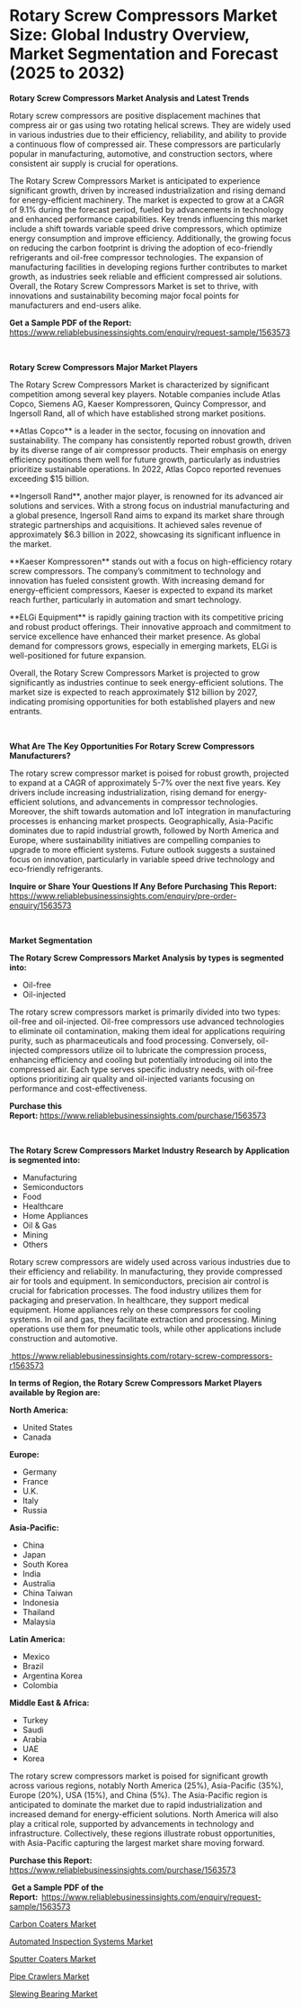 <p><h1>Rotary Screw Compressors Market Size: Global Industry Overview, Market Segmentation and Forecast (2025 to 2032)</h1></p><p><strong>Rotary Screw Compressors Market Analysis and Latest Trends</strong></p>
<p><p>Rotary screw compressors are positive displacement machines that compress air or gas using two rotating helical screws. They are widely used in various industries due to their efficiency, reliability, and ability to provide a continuous flow of compressed air. These compressors are particularly popular in manufacturing, automotive, and construction sectors, where consistent air supply is crucial for operations.</p><p>The Rotary Screw Compressors Market is anticipated to experience significant growth, driven by increased industrialization and rising demand for energy-efficient machinery. The market is expected to grow at a CAGR of 9.1% during the forecast period, fueled by advancements in technology and enhanced performance capabilities. Key trends influencing this market include a shift towards variable speed drive compressors, which optimize energy consumption and improve efficiency. Additionally, the growing focus on reducing the carbon footprint is driving the adoption of eco-friendly refrigerants and oil-free compressor technologies. The expansion of manufacturing facilities in developing regions further contributes to market growth, as industries seek reliable and efficient compressed air solutions. Overall, the Rotary Screw Compressors Market is set to thrive, with innovations and sustainability becoming major focal points for manufacturers and end-users alike.</p></p>
<p><strong>Get a Sample PDF of the Report:&nbsp;</strong> <a href="https://www.reliablebusinessinsights.com/enquiry/request-sample/1563573?utm_campaign=1106&utm_medium=2&utm_source=Github&utm_content=ia&utm_term=22022025&utm_id=rotary-screw-compressors">https://www.reliablebusinessinsights.com/enquiry/request-sample/1563573</a></p>
<p>&nbsp;</p>
<p><strong>Rotary Screw Compressors Major Market Players</strong></p>
<p><p>The Rotary Screw Compressors Market is characterized by significant competition among several key players. Notable companies include Atlas Copco, Siemens AG, Kaeser Kompressoren, Quincy Compressor, and Ingersoll Rand, all of which have established strong market positions.</p><p>**Atlas Copco** is a leader in the sector, focusing on innovation and sustainability. The company has consistently reported robust growth, driven by its diverse range of air compressor products. Their emphasis on energy efficiency positions them well for future growth, particularly as industries prioritize sustainable operations. In 2022, Atlas Copco reported revenues exceeding $15 billion.</p><p>**Ingersoll Rand**, another major player, is renowned for its advanced air solutions and services. With a strong focus on industrial manufacturing and a global presence, Ingersoll Rand aims to expand its market share through strategic partnerships and acquisitions. It achieved sales revenue of approximately $6.3 billion in 2022, showcasing its significant influence in the market.</p><p>**Kaeser Kompressoren** stands out with a focus on high-efficiency rotary screw compressors. The company’s commitment to technology and innovation has fueled consistent growth. With increasing demand for energy-efficient compressors, Kaeser is expected to expand its market reach further, particularly in automation and smart technology.</p><p>**ELGi Equipment** is rapidly gaining traction with its competitive pricing and robust product offerings. Their innovative approach and commitment to service excellence have enhanced their market presence. As global demand for compressors grows, especially in emerging markets, ELGi is well-positioned for future expansion.</p><p>Overall, the Rotary Screw Compressors Market is projected to grow significantly as industries continue to seek energy-efficient solutions. The market size is expected to reach approximately $12 billion by 2027, indicating promising opportunities for both established players and new entrants.</p></p>
<p>&nbsp;</p>
<p><strong>What Are The Key Opportunities For Rotary Screw Compressors Manufacturers?</strong></p>
<p><p>The rotary screw compressor market is poised for robust growth, projected to expand at a CAGR of approximately 5-7% over the next five years. Key drivers include increasing industrialization, rising demand for energy-efficient solutions, and advancements in compressor technologies. Moreover, the shift towards automation and IoT integration in manufacturing processes is enhancing market prospects. Geographically, Asia-Pacific dominates due to rapid industrial growth, followed by North America and Europe, where sustainability initiatives are compelling companies to upgrade to more efficient systems. Future outlook suggests a sustained focus on innovation, particularly in variable speed drive technology and eco-friendly refrigerants.</p></p>
<p><strong>Inquire or Share Your Questions If Any Before Purchasing This Report:</strong> <a href="https://www.reliablebusinessinsights.com/enquiry/pre-order-enquiry/1563573?utm_campaign=1106&utm_medium=2&utm_source=Github&utm_content=ia&utm_term=22022025&utm_id=rotary-screw-compressors">https://www.reliablebusinessinsights.com/enquiry/pre-order-enquiry/1563573</a></p>
<p>&nbsp;</p>
<p><strong>Market Segmentation</strong></p>
<p><strong>The Rotary Screw Compressors Market Analysis by types is segmented into:</strong></p>
<p><ul><li>Oil-free</li><li>Oil-injected</li></ul></p>
<p><p>The rotary screw compressors market is primarily divided into two types: oil-free and oil-injected. Oil-free compressors use advanced technologies to eliminate oil contamination, making them ideal for applications requiring purity, such as pharmaceuticals and food processing. Conversely, oil-injected compressors utilize oil to lubricate the compression process, enhancing efficiency and cooling but potentially introducing oil into the compressed air. Each type serves specific industry needs, with oil-free options prioritizing air quality and oil-injected variants focusing on performance and cost-effectiveness.</p></p>
<p><strong>Purchase this Report:&nbsp;</strong><a href="https://www.reliablebusinessinsights.com/purchase/1563573?utm_campaign=1106&utm_medium=2&utm_source=Github&utm_content=ia&utm_term=22022025&utm_id=rotary-screw-compressors">https://www.reliablebusinessinsights.com/purchase/1563573</a></p>
<p>&nbsp;</p>
<p><strong>The Rotary Screw Compressors Market Industry Research by Application is segmented into:</strong></p>
<p><ul><li>Manufacturing</li><li>Semiconductors</li><li>Food</li><li>Healthcare</li><li>Home Appliances</li><li>Oil & Gas</li><li>Mining</li><li>Others</li></ul></p>
<p><p>Rotary screw compressors are widely used across various industries due to their efficiency and reliability. In manufacturing, they provide compressed air for tools and equipment. In semiconductors, precision air control is crucial for fabrication processes. The food industry utilizes them for packaging and preservation. In healthcare, they support medical equipment. Home appliances rely on these compressors for cooling systems. In oil and gas, they facilitate extraction and processing. Mining operations use them for pneumatic tools, while other applications include construction and automotive.</p></p>
<p><a href="https://www.reliablebusinessinsights.com/rotary-screw-compressors-r1563573?utm_campaign=1106&utm_medium=2&utm_source=Github&utm_content=ia&utm_term=22022025&utm_id=rotary-screw-compressors">&nbsp;https://www.reliablebusinessinsights.com/rotary-screw-compressors-r1563573</a></p>
<p><strong>In terms of Region, the Rotary Screw Compressors Market Players available by Region are:</strong></p>
<p>
    <p> <strong> North America: </strong>
        <ul>
            <li>United States</li>
            <li>Canada</li>
        </ul>
        </p> 
    <p> <strong> Europe: </strong>
        <ul>
            <li>Germany</li>
            <li>France</li>
            <li>U.K.</li>
            <li>Italy</li>
            <li>Russia</li>
        </ul>
        </p> 
    <p> <strong> Asia-Pacific: </strong>
        <ul>
            <li>China</li>
            <li>Japan</li>
            <li>South Korea</li>
            <li>India</li>
            <li>Australia</li>
            <li>China Taiwan</li>
            <li>Indonesia</li>
            <li>Thailand</li>
            <li>Malaysia</li>
        </ul>
        </p> 
    <p> <strong> Latin America: </strong>
        <ul>
            <li>Mexico</li>
            <li>Brazil</li>
            <li>Argentina Korea</li>
            <li>Colombia</li>
        </ul>
        </p> 
    <p> <strong> Middle East & Africa: </strong>
        <ul>
            <li>Turkey</li>
            <li>Saudi</li>
            <li>Arabia</li>
            <li>UAE</li>
            <li>Korea</li>
        </ul>
    </p>
    </p>
<p><p>The rotary screw compressors market is poised for significant growth across various regions, notably North America (25%), Asia-Pacific (35%), Europe (20%), USA (15%), and China (5%). The Asia-Pacific region is anticipated to dominate the market due to rapid industrialization and increased demand for energy-efficient solutions. North America will also play a critical role, supported by advancements in technology and infrastructure. Collectively, these regions illustrate robust opportunities, with Asia-Pacific capturing the largest market share moving forward.</p></p>
<p><strong>Purchase this Report: </strong><a href="https://www.reliablebusinessinsights.com/purchase/1563573?utm_campaign=1106&utm_medium=2&utm_source=Github&utm_content=ia&utm_term=22022025&utm_id=rotary-screw-compressors">https://www.reliablebusinessinsights.com/purchase/1563573</a></p>
<p>&nbsp;<strong>Get a Sample PDF of the Report:&nbsp;&nbsp;</strong><a href="https://www.reliablebusinessinsights.com/enquiry/request-sample/1563573?utm_campaign=1106&utm_medium=2&utm_source=Github&utm_content=ia&utm_term=22022025&utm_id=rotary-screw-compressors">https://www.reliablebusinessinsights.com/enquiry/request-sample/1563573</a></p>
<p><strong></strong></p>
<p><p><a href="https://github.com/vigoseiler/Market-Research-Report-List-1/blob/main/carbon-coaters-market.md?utm_campaign=1106&utm_medium=2&utm_source=Github&utm_content=ia&utm_term=22022025&utm_id=rotary-screw-compressors">Carbon Coaters Market</a></p><p><a href="https://github.com/iquiseeboli/Market-Research-Report-List-1/blob/main/automated-inspection-systems-market.md?utm_campaign=1106&utm_medium=2&utm_source=Github&utm_content=ia&utm_term=22022025&utm_id=rotary-screw-compressors">Automated Inspection Systems Market</a></p><p><a href="https://github.com/jhamygunler/Market-Research-Report-List-1/blob/main/sputter-coaters-market.md?utm_campaign=1106&utm_medium=2&utm_source=Github&utm_content=ia&utm_term=22022025&utm_id=rotary-screw-compressors">Sputter Coaters Market</a></p><p><a href="https://github.com/poianaokkels/Market-Research-Report-List-1/blob/main/pipe-crawlers-market.md?utm_campaign=1106&utm_medium=2&utm_source=Github&utm_content=ia&utm_term=22022025&utm_id=rotary-screw-compressors">Pipe Crawlers Market</a></p><p><a href="https://github.com/daemluari/Market-Research-Report-List-1/blob/main/slewing-bearing-market.md?utm_campaign=1106&utm_medium=2&utm_source=Github&utm_content=ia&utm_term=22022025&utm_id=rotary-screw-compressors">Slewing Bearing Market</a></p></p>